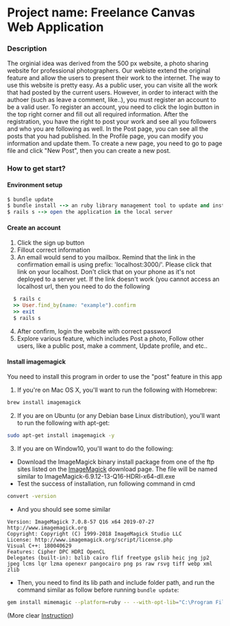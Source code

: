 # Project name: Freelance Canvas Web Application
### Description

The orginial idea was derived from the 500 px website, a photo sharing website for professional photographers. Our webiste extend the original feature and allow the users to present their work to the internet. The way to use this website is pretty easy. As a public user, you can visite all the work that had posted by the current users. However, in order to interact with the authoer (such as leave a comment, like..), you must register an account to be a valid user. To register an account, you need to click the login button in the top right corner and fill out all required information. After the registration, you have the right to post your work and see all you followers and who you are following as well. In the Post page, you can see all the posts that you had published. In the Profile page, you can modify you information and update them. To create a new page, you need to go to page file and click "New Post", then you can create a new post.

### How to get start?
#### Environment setup
```ruby
$ bundle update
$ bundle install --> an ruby library management tool to update and install the required gems(lib)
$ rails s --> open the application in the local server
```

#### Create an account
1. Click the sign up button
2. Fillout correct information
3. An email would send to you mailbox. Remind that the link in the confirmation email is using prefix: 'localhost:3000/'. Please click that link on your localhost. Don't click that on your phone as it's not deployed to a server yet. If the link doesn't work (you cannot access an localhost url, then you need to do the following
```ruby
  $ rails c
  >> User.find_by(name: "example").confirm
  >> exit
  $ rails s
```
4. After confirm, login the website with correct password
5. Explore various feature, which includes Post a photo, Follow other users, like a public post, make a comment, Update profile, and etc..

#### Install imagemagick
You need to install this program in order to use the "post" feature in this app
1. If you're on Mac OS X, you'll want to run the following with Homebrew:
```bash
brew install imagemagick
```

2. If you are on Ubuntu (or any Debian base Linux distribution), you'll want to run the following with apt-get:
```bash
sudo apt-get install imagemagick -y
```
3. If you are on Window10, you'll want to do the following:
* Download the ImageMagick binary install package from one of the ftp sites listed on  the [ImageMagick](https://imagemagick.org/script/download.php) download page. The file will be named similar to ImageMagick-6.9.12-13-Q16-HDRI-x64-dll.exe
* Test the success of installation, run following command in cmd
```bash
convert -version
```
* And you should see some similar 
```
Version: ImageMagick 7.0.8-57 Q16 x64 2019-07-27 http://www.imagemagick.org
Copyright: Copyright (C) 1999-2018 ImageMagick Studio LLC
License: http://www.imagemagick.org/script/license.php
Visual C++: 180040629
Features: Cipher DPC HDRI OpenCL
Delegates (built-in): bzlib cairo flif freetype gslib heic jng jp2 jpeg lcms lqr lzma openexr pangocairo png ps raw rsvg tiff webp xml zlib
```
* Then, you need to find its lib path and include folder path, and run the command similar as follow before running ```bundle update```:
```bash
gem install mimemagic --platform=ruby -- --with-opt-lib="C:\Program Files\ImageMagick-6.9.12-Q16-HDRI\lib" --with-opt-include="C:\Program Files\ImageMagick-6.9.12-Q16-HDRI\include"
```


(More clear [Instruction](https://medium.com/ruby-on-rails-web-application-development/install-rmagick-gem-on-windows-7-8-10-imagemagick-6-9-4-q16-hdri-5492c3fef202))




